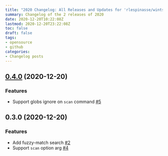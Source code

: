 ```yaml
---
title: "2020 Changelog: All Releases and Updates for 'rlespinasse/wints'"
summary: Changelog of the 2 releases of 2020
date: 2020-12-20T10:22:08Z
lastmod: 2020-12-20T23:22:08Z
toc: false
draft: false
tags:
- opensource
- github
categories:
- Changelog posts
---
```

## [0.4.0](https://github.com/rlespinasse/wints/compare/v0.3.0...v0.4.0) (2020-12-20)

### Features

* Support globs ignore on `scan` command [#5](https://github.com/rlespinasse/wints/pull/5)



## 0.3.0 (2020-12-20)

### Features

* Add fuzzy-match search [#2](https://github.com/rlespinasse/wints/pull/2)
* Support `scan` option arg [#4](https://github.com/rlespinasse/wints/pull/4)



